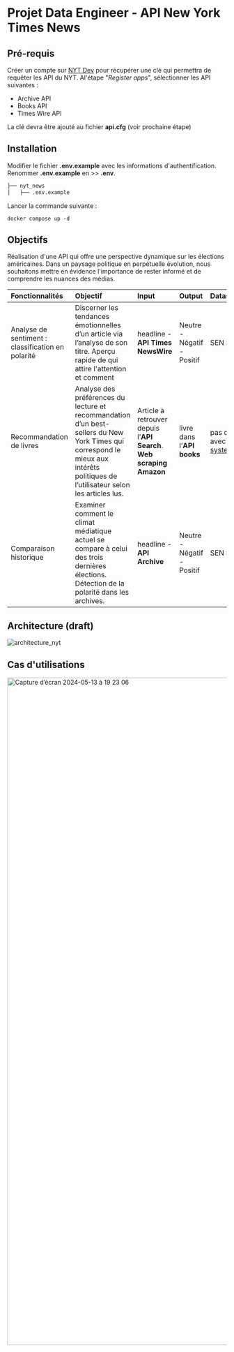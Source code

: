 # Projet Data Engineer - API New York Times News
## Pré-requis
Créer un compte sur [NYT Dev](https://developer.nytimes.com/get-started) pour récupérer une clé qui permettra de requêter les API du NYT. Al'étape "*Register apps*",  sélectionner les API suivantes :
* Archive API
* Books API
* Times Wire API
  
La clé devra être ajouté au fichier **api.cfg** (voir prochaine étape)

## Installation
Modifier le fichier  **.env.example** avec les informations d'authentification. Renommer **.env.example** en >> **.env**.
```bash
├── nyt_news
│   ├── .env.example

```
Lancer la commande suivante :
```console
docker compose up -d
```
## Objectifs
Réalisation d'une API qui offre une perspective dynamique sur les élections américaines.
Dans un paysage politique en perpétuelle évolution, nous souhaitons mettre en évidence l'importance de rester informé et de comprendre les nuances des médias.


| Fonctionnalités | Objectif |  Input | Output | Dataset|
| :-------------- |:---------|:-------|:-------|:-------|
|Analyse de sentiment : classification en polarité | Discerner les tendances émotionnelles dʼun article via lʼanalyse de son titre. Aperçu rapide de qui attire l'attention et comment | headline - **API Times NewsWire** | Neutre - Négatif - Positif | SEN : Sentiment analysis of Entities in News headlines :https://zenodo.org/records/5211931 |
|Recommandation de livres | Analyse des préférences du lecture et recommandation dʼun best-sellers du New York Times qui correspond le mieux aux intérêts politiques de lʼutilisateur selon les articles lus. |  Article à retrouver depuis lʼ**API Search**. **Web scraping Amazon** | livre dans lʼ**API books** | pas de données de validation: aucune données article - livre n'existe et il n'y a pas la possibilité de valider le model à postériori avec l'expérience utilisateur. https://www.evidentlyai.com/ranking-metrics/evaluating-recommender-systems#:~:text=You%20can%20use%20predictive%20metrics,novelty%2C%20or%20diversity%20of%20recommendations.
| Comparaison historique | Examiner comment le climat médiatique actuel se compare à celui des trois dernières élections. Détection de la polarité dans les archives. | headline - **API Archive** | Neutre - Négatif - Positif |  SEN : Sentiment analysis of Entities in News headlines :https://zenodo.org/records/5211931 |

## Architecture (draft)
![architecture_nyt](https://github.com/Linenlp/nyt_news/assets/40054464/2c75def2-3ea3-453c-baa5-8a5ea578b510)


## Cas d'utilisations 
<img width="1530" alt="Capture d’écran 2024-05-13 à 19 23 06" src="https://github.com/Linenlp/nyt_news/assets/168664836/875c1ff9-5b40-4fe5-ab7c-646e890b8de4">
